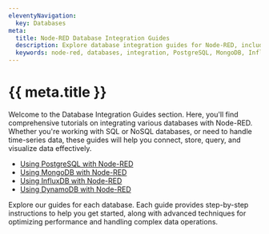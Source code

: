 ```yaml
---
eleventyNavigation:
  key: Databases
meta:
  title: Node-RED Database Integration Guides
  description: Explore database integration guides for Node-RED, including PostgreSQL, MongoDB, InfluxDB, DynamoDB, and TimescaleDB
  keywords: node-red, databases, integration, PostgreSQL, MongoDB, InfluxDB, DynamoDB, TimescaleDB
---
```


# {{ meta.title }}

Welcome to the Database Integration Guides section. Here, you'll find comprehensive tutorials on integrating various databases with Node-RED. Whether you're working with SQL or NoSQL databases, or need to handle time-series data, these guides will help you connect, store, query, and visualize data effectively.

- [Using PostgreSQL with Node-RED](./postgresql.md)
- [Using MongoDB with Node-RED](./mongodb.md)
- [Using InfluxDB with Node-RED](./influxdb.md)
- [Using DynamoDB with Node-RED](./dynamodb.md)

Explore our guides for each database. Each guide provides step-by-step instructions to help you get started, along with advanced techniques for optimizing performance and handling complex data operations.
